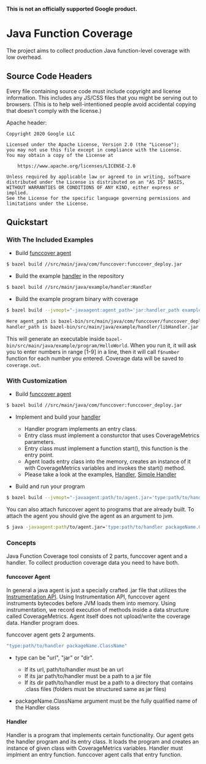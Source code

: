 **This is not an officially supported Google product.**

# Java Function Coverage

The project aims to collect production Java function-level coverage with low overhead.

## Source Code Headers

Every file containing source code must include copyright and license
information. This includes any JS/CSS files that you might be serving out to
browsers. (This is to help well-intentioned people avoid accidental copying that
doesn't comply with the license.)

Apache header:

```
Copyright 2020 Google LLC

Licensed under the Apache License, Version 2.0 (the "License");
you may not use this file except in compliance with the License.
You may obtain a copy of the License at

    https://www.apache.org/licenses/LICENSE-2.0

Unless required by applicable law or agreed to in writing, software
distributed under the License is distributed on an "AS IS" BASIS,
WITHOUT WARRANTIES OR CONDITIONS OF ANY KIND, either express or implied.
See the License for the specific language governing permissions and
limitations under the License.
```

## Quickstart


### With The Included Examples

* Build [funccover agent](#funccover-agent)

```bash
$ bazel build //src/main/java/com/funccover:funccover_deploy.jar
```

* Build the example [handler](#handler) in the repository

```bash
$ bazel build //src/main/java/example/handler:Handler
```

* Build the example program binary with coverage

```bash
$ bazel build --jvmopt="-javaagent:agent_path='jar:handler_path example.handler.Handler' "  //src/main/java/example/program:HelloWorld 

Here agent_path is bazel-bin/src/main/java/com/funccover/funccover_deploy.jar, 
handler_path is bazel-bin/src/main/java/example/handler/libHandler.jar
```

This will generate an executable inside ```bazel-bin/src/main/java/example/program/HelloWorld```.
When you run it, it will ask you to enter numbers in range [1-9] in a line, then it will call ```f$number``` function for each number you entered.
Coverage data will be saved to ```coverage.out```.

### With Customization

* Build [funccover agent](#funccover-agent)

```bash
$ bazel build //src/main/java/com/funccover:funccover_deploy.jar
```


* Implement and build your [handler](#handler)
   * Handler program implements an entry class.
   * Entry class must implement a consturctor that uses CoverageMetrics parameters.
   * Entry class must implement a function start(), this function is the entry point.
   * Agent loads entry class into the memory, creates an instance of it with CoverageMetrics variables and invokes the start() method. 
   * Please take a look at the examples, [Handler](../master/src/main/java/example/handler/Handler.java), [Simple Handler](../master/src/main/java/example/handler/SimpleHandler.java)
   
* Build and run your program

```bash
$ bazel build --jvmopt="-javaagent:path/to/agent.jar='type:path/to/handler packageName.ClassName' "  //YourProgram
```

You can also attach funccover agent to programs that are already built. To attach the agent you should give the agent as an argument to jvm.

```bash
$ java -javaagent:path/to/agent.jar='type:path/to/handler packageName.ClassName' -jar YourProgram.jar
```

### Concepts

Java Function Coverage tool consists of 2 parts, funccover agent and a handler. To collect production coverage data you need to have both.

#### funccover Agent

In general a java agent is just a specially crafted .jar file that utilizes the [Instrumentation API](https://docs.oracle.com/javase/7/docs/api/java/lang/instrument/Instrumentation.html "Instrumentation API"). Using Instrumentation API, funccover agent instruments bytecodes before JVM loads them into memory. Using instrumentation, we record execution of methods inside a data structure called CoverageMetrics. Agent itself does not upload/write the coverage data. Handler program does.

funccover agent gets 2 arguments. 

```bash
"type:path/to/handler packageName.ClassName"
```

* type can be "url", "jar" or "dir". 
    * If its url, path/to/handler must be an url
    * If its jar path/to/handler must be a path to a jar file  
    * If its dir path/to/handler must be a path to a directory that contains .class files (folders must be structured same as jar files)
    
* packageName.ClassName argument must be the fully qualified name of the Handler class

#### Handler

Handler is a program that implements certain functionality. Our agent gets the handler program and its entry class. It loads the program and creates an instance of given class with CoverageMetrics variables. Handler must implment an entry function. funccover agent calls that entry function. 
